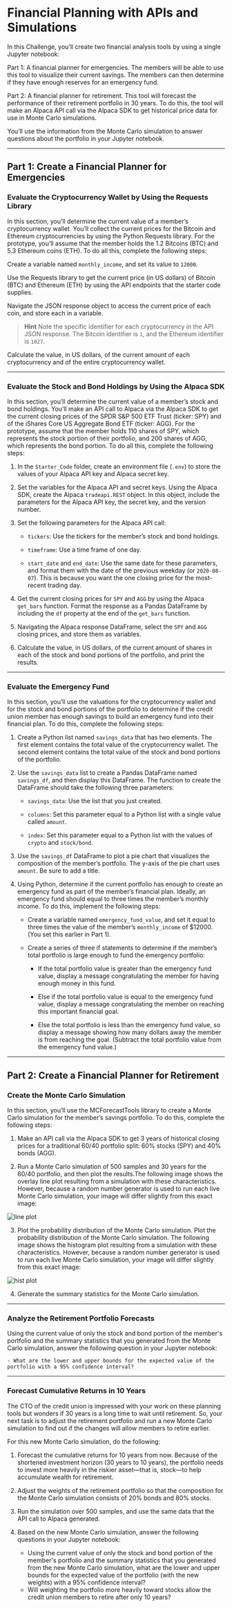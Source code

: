 # **Financial Planning with APIs and Simulations**
In this Challenge, you’ll create two financial analysis tools by using a single Jupyter notebook:

Part 1: A financial planner for emergencies. The members will be able to use this tool to visualize their current savings. The members can then determine if they have enough reserves for an emergency fund.

Part 2: A financial planner for retirement. This tool will forecast the performance of their retirement portfolio in 30 years. To do this, the tool will make an Alpaca API call via the Alpaca SDK to get historical price data for use in Monte Carlo simulations.

You’ll use the information from the Monte Carlo simulation to answer questions about the portfolio in your Jupyter notebook.

---

## Part 1: Create a Financial Planner for Emergencies
### Evaluate the Cryptocurrency Wallet by Using the Requests Library
In this section, you’ll determine the current value of a member’s cryptocurrency wallet. You’ll collect the current prices for the Bitcoin and Ethereum cryptocurrencies by using the Python Requests library. For the prototype, you’ll assume that the member holds the 1.2 Bitcoins (BTC) and 5.3 Ethereum coins (ETH). To do all this, complete the following steps:

Create a variable named ```monthly_income```, and set its value to ```12000```.

Use the Requests library to get the current price (in US dollars) of Bitcoin (BTC) and Ethereum (ETH) by using the API endpoints that the starter code supplies.

Navigate the JSON response object to access the current price of each coin, and store each in a variable.

> **Hint** Note the specific identifier for each cryptocurrency in the API JSON response. The Bitcoin identifier is ```1```, and the Ethereum identifier is ```1027```.

Calculate the value, in US dollars, of the current amount of each cryptocurrency and of the entire cryptocurrency wallet.

--- 

### Evaluate the Stock and Bond Holdings by Using the Alpaca SDK
In this section, you’ll determine the current value of a member’s stock and bond holdings. You’ll make an API call to Alpaca via the Alpaca SDK to get the current closing prices of the SPDR S&P 500 ETF Trust (ticker: SPY) and of the iShares Core US Aggregate Bond ETF (ticker: AGG). For the prototype, assume that the member holds 110 shares of SPY, which represents the stock portion of their portfolio, and 200 shares of AGG, which represents the bond portion. To do all this, complete the following steps:

1. In the ```Starter_Code``` folder, create an environment file (```.env```) to store the values of your Alpaca API key and Alpaca secret key.

2. Set the variables for the Alpaca API and secret keys. Using the Alpaca SDK, create the Alpaca ```tradeapi.REST``` object. In this object, include the parameters for the Alpaca API key, the secret key, and the version number.

3. Set the following parameters for the Alpaca API call:

    - ```tickers```: Use the tickers for the member’s stock and bond holdings.

    - ```timeframe```: Use a time frame of one day.

    - ```start_date``` and ```end_date```: Use the same date for these parameters, and format them with the date of the previous weekday (or ```2020-08-07```). This is because you want the one closing price for the most-recent trading day.

4. Get the current closing prices for ```SPY``` and ```AGG``` by using the Alpaca ```get_bars``` function. Format the response as a Pandas DataFrame by including the ```df``` property at the end of the ```get_bars``` function.

5. Navigating the Alpaca response DataFrame, select the ```SPY``` and ```AGG``` closing prices, and store them as variables.

6. Calculate the value, in US dollars, of the current amount of shares in each of the stock and bond portions of the portfolio, and print the results.

---

### Evaluate the Emergency Fund
In this section, you’ll use the valuations for the cryptocurrency wallet and for the stock and bond portions of the portfolio to determine if the credit union member has enough savings to build an emergency fund into their financial plan. To do this, complete the following steps:

1. Create a Python list named ```savings_data``` that has two elements. The first element contains the total value of the cryptocurrency wallet. The second element contains the total value of the stock and bond portions of the portfolio.

2. Use the ```savings_data``` list to create a Pandas DataFrame named ```savings_df```, and then display this DataFrame. The function to create the DataFrame should take the following three parameters:

    - ```savings_data```: Use the list that you just created.

    - ```columns```: Set this parameter equal to a Python list with a single value called ```amount```.

    - ```index```: Set this parameter equal to a Python list with the values of ```crypto``` and ```stock/bond```.

3. Use the ```savings_df``` DataFrame to plot a pie chart that visualizes the composition of the member’s portfolio. The y-axis of the pie chart uses ```amount```. Be sure to add a title.

4. Using Python, determine if the current portfolio has enough to create an emergency fund as part of the member’s financial plan. Ideally, an emergency fund should equal to three times the member’s monthly income. To do this, implement the following steps:

    - Create a variable named ```emergency_fund_value```, and set it equal to three times the value of the member’s ```monthly_income``` of $12000. (You set this earlier in Part 1).

    - Create a series of three if statements to determine if the member’s total portfolio is large enough to fund the emergency portfolio:

        - If the total portfolio value is greater than the emergency fund value, display a message congratulating the member for having enough money in this fund.

        - Else if the total portfolio value is equal to the emergency fund value, display a message congratulating the member on reaching this important financial goal.

        - Else the total portfolio is less than the emergency fund value, so display a message showing how many dollars away the member is from reaching the goal. (Subtract the total portfolio value from the emergency fund value.)

---

## Part 2: Create a Financial Planner for Retirement
### Create the Monte Carlo Simulation
In this section, you’ll use the MCForecastTools library to create a Monte Carlo simulation for the member’s savings portfolio. To do this, complete the following steps:

1. Make an API call via the Alpaca SDK to get 3 years of historical closing prices for a traditional 60/40 portfolio split: 60% stocks (SPY) and 40% bonds (AGG).

2. Run a Monte Carlo simulation of 500 samples and 30 years for the 60/40 portfolio, and then plot the results.The following image shows the overlay line plot resulting from a simulation with these characteristics. However, because a random number generator is used to run each live Monte Carlo simulation, your image will differ slightly from this exact image:

![line plot](images/5-4-monte-carlo-line-plot.png)

3. Plot the probability distribution of the Monte Carlo simulation. Plot the probability distribution of the Monte Carlo simulation. The following image shows the histogram plot resulting from a simulation with these characteristics. However, because a random number generator is used to run each live Monte Carlo simulation, your image will differ slightly from this exact image:

![hist plot](images/5-4-monte-carlo-histogram-plot.png)

4. Generate the summary statistics for the Monte Carlo simulation.

---

### Analyze the Retirement Portfolio Forecasts
Using the current value of only the stock and bond portion of the member's portfolio and the summary statistics that you generated from the Monte Carlo simulation, answer the following question in your Jupyter notebook:

    - What are the lower and upper bounds for the expected value of the portfolio with a 95% confidence interval?
---

### Forecast Cumulative Returns in 10 Years
The CTO of the credit union is impressed with your work on these planning tools but wonders if 30 years is a long time to wait until retirement. So, your next task is to adjust the retirement portfolio and run a new Monte Carlo simulation to find out if the changes will allow members to retire earlier.

For this new Monte Carlo simulation, do the following:

1. Forecast the cumulative returns for 10 years from now. Because of the shortened investment horizon (30 years to 10 years), the portfolio needs to invest more heavily in the riskier asset—that is, stock—to help accumulate wealth for retirement.

2. Adjust the weights of the retirement portfolio so that the composition for the Monte Carlo simulation consists of 20% bonds and 80% stocks.

3. Run the simulation over 500 samples, and use the same data that the API call to Alpaca generated.

4. Based on the new Monte Carlo simulation, answer the following questions in your Jupyter notebook:

    - Using the current value of only the stock and bond portion of the member's portfolio and the summary statistics that you generated from the new Monte Carlo simulation, what are the lower and upper bounds for the expected value of the portfolio (with the new weights) with a 95% confidence interval?
    - Will weighting the portfolio more heavily toward stocks allow the credit union members to retire after only 10 years?         
          
          


